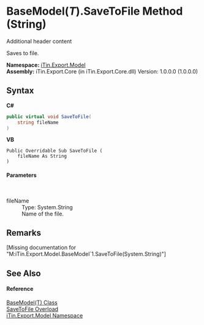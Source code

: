 # BaseModel(*T*).SaveToFile Method (String)
Additional header content 

Saves to file.

**Namespace:**&nbsp;<a href="N_iTin_Export_Model">iTin.Export.Model</a><br />**Assembly:**&nbsp;iTin.Export.Core (in iTin.Export.Core.dll) Version: 1.0.0.0 (1.0.0.0)

## Syntax

**C#**<br />
``` C#
public virtual void SaveToFile(
	string fileName
)
```

**VB**<br />
``` VB
Public Overridable Sub SaveToFile ( 
	fileName As String
)
```


#### Parameters
&nbsp;<dl><dt>fileName</dt><dd>Type: System.String<br />Name of the file.</dd></dl>

## Remarks
\[Missing <remarks> documentation for "M:iTin.Export.Model.BaseModel`1.SaveToFile(System.String)"\]

## See Also


#### Reference
<a href="T_iTin_Export_Model_BaseModel_1">BaseModel(T) Class</a><br /><a href="Overload_iTin_Export_Model_BaseModel_1_SaveToFile">SaveToFile Overload</a><br /><a href="N_iTin_Export_Model">iTin.Export.Model Namespace</a><br />